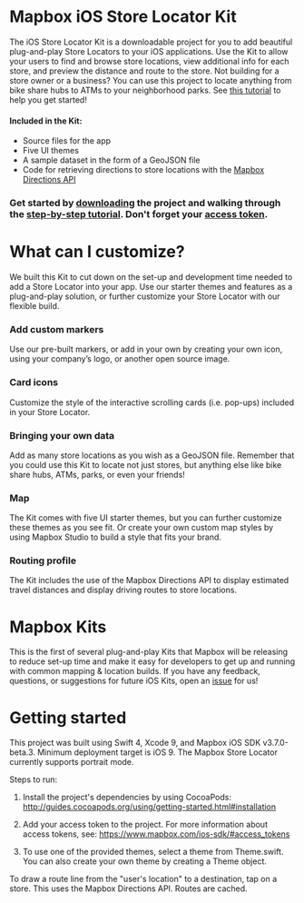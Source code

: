 # Mapbox iOS Store Locator Kit

The iOS Store Locator Kit is a downloadable project for you to add beautiful plug-and-play Store Locators to your iOS applications. Use the Kit to allow your users to find and browse store locations, view additional info for each store, and preview the distance and route to the store. Not building for a store owner or a business? You can use this project to locate anything from bike share hubs to ATMs to your neighborhood parks. See [this tutorial](https://www.mapbox.com/help/ios-store-locator/) to help you get started!

#### Included in the Kit:
+ Source files for the app
+ Five UI themes
+ A sample dataset in the form of a GeoJSON file
+ Code for retrieving directions to store locations with the [Mapbox Directions API](https://www.mapbox.com/help/define-directions-api/)


### Get started by [downloading](https://github.com/mapbox/store-locator-ios/archive/master.zip) the project and walking through the [step-by-step tutorial](https://www.mapbox.com/help/ios-store-locator/). Don't forget your [access token](https://www.mapbox.com/help/define-access-token/).


# What can I customize?

We built this Kit to cut down on the set-up and development time needed to add a Store Locator into your app. Use our starter themes and features as a plug-and-play solution, or further customize your Store Locator with our flexible build.

### Add custom markers

Use our pre-built markers, or add in your own by creating your own icon, using your company’s logo, or another open source image.

### Card icons

Customize the style of the interactive scrolling cards (i.e. pop-ups) included in your Store Locator.

### Bringing your own data

Add as many store locations as you wish as a GeoJSON file. Remember that you could use this Kit to locate not just stores, but anything else like bike share hubs, ATMs, parks, or even your friends!

### Map

The Kit comes with five UI starter themes, but you can further customize these themes as you see fit. Or create your own custom map styles by using Mapbox Studio to build a style that fits your brand.

### Routing profile

The Kit includes the use of the Mapbox Directions API to display estimated travel distances and display driving routes to store locations.

# Mapbox Kits

This is the first of several plug-and-play Kits that Mapbox will be releasing to reduce set-up time and make it easy for developers to get up and running with common mapping & location builds. If you have any feedback, questions, or suggestions for future iOS Kits, open an [issue](https://github.com/mapbox/store-locator-ios/issues) for us!

# Getting started

This project was built using Swift 4, Xcode 9, and Mapbox iOS SDK v3.7.0-beta.3. Minimum deployment target is iOS 9. The Mapbox Store Locator currently supports portrait mode.

Steps to run:

1. Install the project's dependencies by using CocoaPods: http://guides.cocoapods.org/using/getting-started.html#installation

2. Add your access token to the project. For more information about access tokens, see: https://www.mapbox.com/ios-sdk/#access_tokens

3. To use one of the provided themes, select a theme from Theme.swift. You can also create your own theme by creating a Theme object.

To draw a route line from the "user's location" to a destination, tap on a store. This uses the Mapbox Directions API. Routes are cached.
